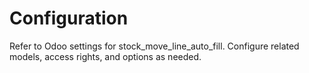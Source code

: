 # Configuration

Refer to Odoo settings for stock_move_line_auto_fill. Configure related models, access rights, and options as needed.
